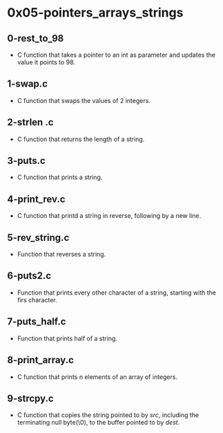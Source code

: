 # **0x05-pointers_arrays_strings**

## 0-rest_to_98
 * C function that takes a pointer to an int as parameter and updates the value it points to 98.

## 1-swap.c
 * C function that swaps the values of 2 integers.

## 2-strlen .c
 * C function that returns the length of a string.

## 3-puts.c
 * C function that prints a string.

## 4-print_rev.c
 * C function that printd a string in reverse, following by a new line.

## 5-rev_string.c
 * Function that reverses a string.

## 6-puts2.c
 * Function that prints every other character of a string, starting with
 the firs character.

## 7-puts_half.c
 * Function that prints half of a string.

## 8-print_array.c
 * C function that prints n elements of an array of integers.

## 9-strcpy.c
 * C function that copies the string pointed to by *src*, including the
 terminating null byte(\0), to the buffer pointed to by *dest*.

